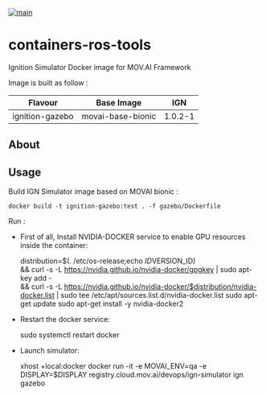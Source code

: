 [![main](https://github.com/MOV-AI/containers-ros-tools/actions/workflows/docker-ci.yml/badge.svg?branch=main)](https://github.com/MOV-AI/containers-ros-tools/actions/workflows/docker-ci.yml)

# containers-ros-tools

Ignition Simulator Docker image for MOV.AI Framework

Image is built as follow :

| Flavour      | Base Image | IGN |
| ------------ | ---------- | ------ |
| ignition-gazebo | movai-base-bionic | 1.0.2-1 |

## About

## Usage

Build IGN Simulator image based on MOVAI bionic :

    docker build -t ignition-gazebo:test . -f gazebo/Dockerfile

Run :

- First of all, Install NVIDIA-DOCKER service to enable GPU resources inside the container:

    distribution=$(. /etc/os-release;echo $ID$VERSION_ID) \
    && curl -s -L https://nvidia.github.io/nvidia-docker/gpgkey | sudo apt-key add - \
    && curl -s -L https://nvidia.github.io/nvidia-docker/$distribution/nvidia-docker.list | sudo tee /etc/apt/sources.list.d/nvidia-docker.list
    sudo apt-get update
    sudo apt-get install -y nvidia-docker2

- Restart the docker service:

    sudo systemctl restart docker

- Launch simulator:

    xhost +local:docker
    docker run -it -e MOVAI_ENV=qa -e DISPLAY=$DISPLAY registry.cloud.mov.ai/devops/ign-simulator ign gazebo
